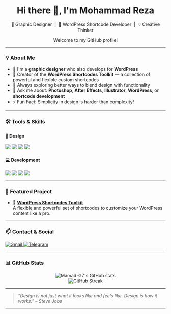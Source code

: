 <h1 align="center">Hi there 👋, I'm Mohammad Reza</h1>

<p align="center">
  🎨 Graphic Designer &nbsp;|&nbsp; 🧩 WordPress Shortcode Developer &nbsp;|&nbsp; 💡 Creative Thinker
</p>

<p align="center">
  Welcome to my GitHub profile!
</p>

---

### 💡 About Me

- 🎨 I'm a **graphic designer** who also develops for **WordPress**
- 🧩 Creator of the **WordPress Shortcodes Toolkit** — a collection of powerful and flexible custom shortcodes
- 🌱 Always exploring better ways to blend design with functionality
- 💬 Ask me about: **Photoshop**, **After Effects**, **Illustrator**, **WordPress**, or **shortcode development**
- ⚡ Fun Fact: Simplicity in design is harder than complexity!

---

### 🛠️ Tools & Skills

#### 🎨 Design
<p>
  <img src="https://img.shields.io/badge/Adobe%20Photoshop-31A8FF?style=flat-square&logo=Adobe-Photoshop&logoColor=white" />
  <img src="https://img.shields.io/badge/Adobe%20Premiere%20Pro-9999FF?style=flat-square&logo=Adobe-Premiere-Pro&logoColor=white" />
  <img src="https://img.shields.io/badge/After%20Effects-9999FF?style=flat-square&logo=Adobe-After-Effects&logoColor=white" />
  <img src="https://img.shields.io/badge/Illustrator-FF9A00?style=flat-square&logo=Adobe-Illustrator&logoColor=white" />
</p>

#### 💻 Development
<p>
  <img src="https://img.shields.io/badge/PHP-777BB4?style=flat-square&logo=php&logoColor=white" />
  <img src="https://img.shields.io/badge/HTML5-E34F26?style=flat-square&logo=html5&logoColor=white" />
  <img src="https://img.shields.io/badge/JavaScript-F7DF1E?style=flat-square&logo=javascript&logoColor=black" />
  <img src="https://img.shields.io/badge/WordPress-21759B?style=flat-square&logo=wordpress&logoColor=white" />
</p>

---

### 📁 Featured Project

- 🔌 **[WordPress Shortcodes Toolkit](https://github.com/Mamad-GZ/...)**  
  A flexible and powerful set of shortcodes to customize your WordPress content like a pro.

---

### 📫 Contact & Social

<p>
  <a href="mailto:mamadgzn@gmail.com">
    <img src="https://img.shields.io/badge/Gmail-D14836?style=flat-square&logo=gmail&logoColor=white" alt="Gmail" />
  </a>
  <a href="https://t.me/mamadgz" target="_blank">
    <img src="https://img.shields.io/badge/Telegram-2CA5E0?style=flat-square&logo=telegram&logoColor=white" alt="Telegram" />
  </a>
</p>

---

### 📊 GitHub Stats

<p align="center">
  <img src="https://github-readme-stats.vercel.app/api?username=Mamad-GZ&show_icons=true&theme=tokyonight" alt="Mamad-GZ's GitHub stats" />
  <br/>
  <img src="https://github-readme-streak-stats.herokuapp.com?user=Mamad-GZ&theme=tokyonight" alt="GitHub Streak" />
</p>

---

> _“Design is not just what it looks like and feels like. Design is how it works.” – Steve Jobs_

---
